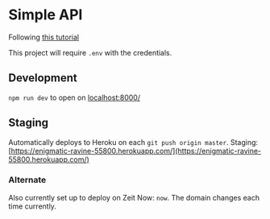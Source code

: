 # Simple API

Following [this tutorial](https://medium.freecodecamp.org/building-a-simple-node-js-api-in-under-30-minutes-a07ea9e390d2)

This project will require `.env` with the credentials.

## Development

`npm run dev` to open on [localhost:8000/](http://localhost:8000/)

## Staging

Automatically deploys to Heroku on each `git push origin master`.
Staging: [https://enigmatic-ravine-55800.herokuapp.com/](https://enigmatic-ravine-55800.herokuapp.com/)

### Alternate

Also currently set up to deploy on Zeit Now: `now`. The domain changes each time currently.

